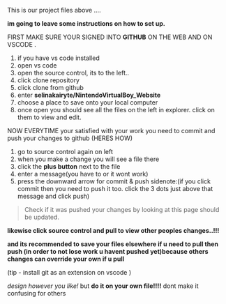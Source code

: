 This is our project files above ....

**im going to leave some instructions on how to set up.**



FIRST MAKE SURE YOUR SIGNED INTO **GITHUB** ON THE WEB AND ON VSCODE .


>
1. if you have vs code installed
2. open vs code
3. open the source control, its to the left..
4. click clone repository
5. click clone from github
6. enter **selinakairyte/NintendoVirtualBoy_Website**
7. choose a place to save onto your local computer
8. once open you should see all the files on the left in explorer. click on them to view and edit.





>
   NOW EVERYTIME your satisfied with your work you need to commit and push your changes to github (HERES HOW)
1. go to source control again on left
2. when you make a change you will see a file there
3. click the **plus button** next to the file
4. enter a message(you have to or it wont work)
5. press the downward arrow for commit & push             sidenote:(if you click commit then you need to push it too. click the 3 dots just above that message and click push)



>Check if it was pushed your changes by looking at this page should be updated.




**likewise click source control and pull to view other peoples changes..!!!**

**and its recommended to save your files elsewhere if u need to pull then push (in order to not lose work u havent pushed yet)because others changes can override your own if u pull**


(tip - install git as an extension on vscode )



*design however you like!* but **do it on your own file!!!!** dont make it confusing for others 
